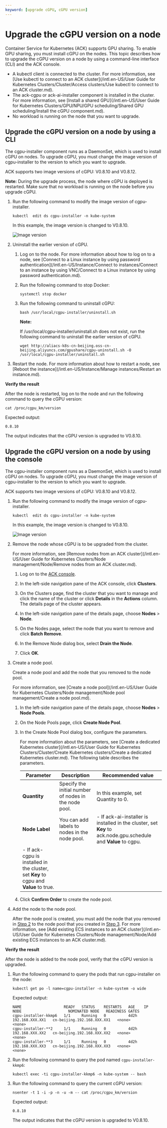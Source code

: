 ```yaml
---
keyword: [upgrade cGPU, cGPU version]
---
```


# Upgrade the cGPU version on a node

Container Service for Kubernetes \(ACK\) supports GPU sharing. To enable GPU sharing, you must install cGPU on the nodes. This topic describes how to upgrade the cGPU version on a node by using a command-line interface \(CLI\) and the ACK console.

-   A kubectl client is connected to the cluster. For more information, see [Use kubectl to connect to an ACK cluster](/intl.en-US/User Guide for Kubernetes Clusters/Cluster/Access clusters/Use kubectl to connect to an ACK cluster.md).
-   The ack-cgpu or ack-ai-installer component is installed in the cluster. For more information, see [Install a shared GPU](/intl.en-US/User Guide for Kubernetes Clusters/GPU/NPU/GPU scheduling/Shared GPU scheduling/Install the cGPU component.md).
-   No workload is running on the node that you want to upgrade.

## Upgrade the cGPU version on a node by using a CLI

The cgpu-installer component runs as a DaemonSet, which is used to install cGPU on nodes. To upgrade cGPU, you must change the image version of cgpu-installer to the version to which you want to upgrade.

ACK supports two image versions of cGPU: V0.8.10 and V0.8.12.

**Note:** During the upgrade process, the node where cGPU is deployed is restarted. Make sure that no workload is running on the node before you upgrade cGPU.

1.  Run the following command to modify the image version of cgpu-installer.

    ```
    kubectl  edit ds cgpu-installer -n kube-system
    ```

    In this example, the image version is changed to V0.8.10.

    ![Image version](https://static-aliyun-doc.oss-accelerate.aliyuncs.com/assets/img/en-US/9712669161/p251051.png)

2.  Uninstall the earlier version of cGPU.

    1.  Log on to the node. For more information about how to log on to a node, see [Connect to a Linux instance by using password authentication](/intl.en-US/Instance/Connect to instances/Connect to an instance by using VNC/Connect to a Linux instance by using password authentication.md).

    2.  Run the following command to stop Docker:

        ```
        systemctl stop docker
        ```

    3.  Run the following command to uninstall cGPU:

        ```
        bash /usr/local/cgpu-installer/uninstall.sh
        ```

        **Note:**

        If /usr/local/cgpu-installer/uninstall.sh does not exist, run the following command to uninstall the earlier version of cGPU.

        ```
        wget http://aliacs-k8s-cn-beijing.oss-cn-beijing.aliyuncs.com/gpushare/cgpu-uninstall.sh -O /usr/local/cgpu-installer/uninstall.sh
        ```

3.  Restart the node. For more information about how to restart a node, see [Reboot the instance](/intl.en-US/Instance/Manage instances/Restart an instance.md).


**Verify the result**

After the node is restarted, log on to the node and run the following command to query the cGPU version:

```
cat /proc/cgpu_km/version
```

Expected output:

```
0.8.10
```

The output indicates that the cGPU version is upgraded to V0.8.10.

## Upgrade the cGPU version on a node by using the console

The cgpu-installer component runs as a DaemonSet, which is used to install cGPU on nodes. To upgrade cGPU, you must change the image version of cgpu-installer to the version to which you want to upgrade.

ACK supports two image versions of cGPU: V0.8.10 and V0.8.12.

1.  Run the following command to modify the image version of cgpu-installer.

    ```
    kubectl  edit ds cgpu-installer -n kube-system
    ```

    In this example, the image version is changed to V0.8.10.

    ![Image version](https://static-aliyun-doc.oss-accelerate.aliyuncs.com/assets/img/en-US/9712669161/p251051.png)

2.  Remove the node whose cGPU is to be upgraded from the cluster.

    For more information, see [Remove nodes from an ACK cluster](/intl.en-US/User Guide for Kubernetes Clusters/Node management/Node/Remove nodes from an ACK cluster.md).

    1.  Log on to the [ACK console](https://cs.console.aliyun.com).

    2.  In the left-side navigation pane of the ACK console, click **Clusters**.

    3.  On the Clusters page, find the cluster that you want to manage and click the name of the cluster or click **Details** in the **Actions** column. The details page of the cluster appears.

    4.  In the left-side navigation pane of the details page, choose **Nodes** \> **Node**.

    5.  On the Nodes page, select the node that you want to remove and click **Batch Remove**.

    6.  In the Remove Node dialog box, select **Drain the Node**.

    7.  Click **OK**.

3.  Create a node pool.

    Create a node pool and add the node that you removed to the node pool.

    For more information, see [Create a node pool](/intl.en-US/User Guide for Kubernetes Clusters/Node management/Node pool management/Create a node pool.md).

    1.  In the left-side navigation pane of the details page, choose **Nodes** \> **Node Pools**.

    2.  On the Node Pools page, click **Create Node Pool**.

    3.  In the Create Node Pool dialog box, configure the parameters.

        For more information about the parameters, see [Create a dedicated Kubernetes cluster](/intl.en-US/User Guide for Kubernetes Clusters/Cluster/Create Kubernetes clusters/Create a dedicated Kubernetes cluster.md). The following table describes the parameters.

        |Parameter|Description|Recommended value|
        |---------|-----------|-----------------|
        |**Quantity**|Specify the initial number of nodes in the node pool.|In this example, set Quantity to 0.|
        |**Node Label**|You can add labels to nodes in the node pool.|        -   If ack-ai-installer is installed in the cluster, set **Key** to ack.node.gpu.schedule and **Value** to cgpu.
        -   If ack-cgpu is installed in the cluster, set **Key** to cgpu and **Value** to true. |

    4.  Click **Confirm Order** to create the node pool.

4.  Add the node to the node pool.

    After the node pool is created, you must add the node that you removed in [Step 2](#step_c63_s6f_g0e) to the node pool that you created in [Step 3](#step_6nn_wov_c4r). For more information, see [Add existing ECS instances to an ACK cluster](/intl.en-US/User Guide for Kubernetes Clusters/Node management/Node/Add existing ECS instances to an ACK cluster.md).


**Verify the result**

After the node is added to the node pool, verify that the cGPU version is upgraded.

1.  Run the following command to query the pods that run cgpu-installer on the node:

    ```
    kubectl get po -l name=cgpu-installer -n kube-system -o wide
    ```

    Expected output:

    ```
    NAME                   READY   STATUS    RESTARTS   AGE    IP                NODE                     NOMINATED NODE   READINESS GATES
    cgpu-installer-kkmp6   1/1     Running   0          4d2h   192.168.XXX.XX1   cn-beijing.192.168.XXX.XX1   <none>           <none>
    cgpu-installer-**2     1/1     Running   0          4d2h   192.168.XXX.XX2   cn-beijing.192.168.XXX.XX2   <none>           <none>
    cgpu-installer-**3     1/1     Running   0          4d2h   192.168.XXX.XX3   cn-beijing.192.168.XXX.XX3   <none>           <none>
    ```

2.  Run the following command to query the pod named `cgpu-installer-kkmp6`:

    ```
    kubectl exec -ti cgpu-installer-kkmp6 -n kube-system -- bash
    ```

3.  Run the following command to query the current cGPU version:

    ```
    nsenter -t 1 -i -p -n -u -m -- cat /proc/cgpu_km/version
    ```

    Expected output:

    ```
    0.8.10
    ```

    The output indicates that the cGPU version is upgraded to V0.8.10.


